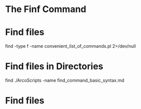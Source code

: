 # The Finf Command

# Find files

find -type f -name convenient_list_of_commands.pl  2>/dev/null

# Find files in Directories

find ./ArcoScripts -name find_command_basic_syntax.md

# Find files
